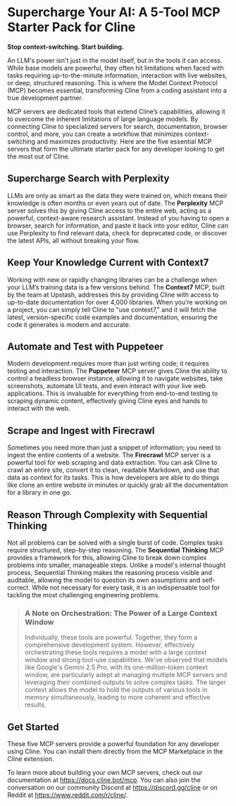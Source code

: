 # Supercharge Your AI: A 5-Tool MCP Starter Pack for Cline

**Stop context-switching. Start building.**

An LLM's power isn't just in the model itself, but in the tools it can access. While base models are powerful, they often hit limitations when faced with tasks requiring up-to-the-minute information, interaction with live websites, or deep, structured reasoning. This is where the Model Context Protocol (MCP) becomes essential, transforming Cline from a coding assistant into a true development partner.

MCP servers are dedicated tools that extend Cline’s capabilities, allowing it to overcome the inherent limitations of large language models. By connecting Cline to specialized servers for search, documentation, browser control, and more, you can create a workflow that minimizes context-switching and maximizes productivity. Here are the five essential MCP servers that form the ultimate starter pack for any developer looking to get the most out of Cline.

## Supercharge Search with Perplexity

LLMs are only as smart as the data they were trained on, which means their knowledge is often months or even years out of date. The **Perplexity** MCP server solves this by giving Cline access to the entire web, acting as a powerful, context-aware research assistant. Instead of you having to open a browser, search for information, and paste it back into your editor, Cline can use Perplexity to find relevant data, check for deprecated code, or discover the latest APIs, all without breaking your flow.

## Keep Your Knowledge Current with Context7

Working with new or rapidly changing libraries can be a challenge when your LLM’s training data is a few versions behind. The **Context7** MCP, built by the team at Upstash, addresses this by providing Cline with access to up-to-date documentation for over 4,000 libraries. When you’re working on a project, you can simply tell Cline to "use context7," and it will fetch the latest, version-specific code examples and documentation, ensuring the code it generates is modern and accurate.

## Automate and Test with Puppeteer

Modern development requires more than just writing code; it requires testing and interaction. The **Puppeteer** MCP server gives Cline the ability to control a headless browser instance, allowing it to navigate websites, take screenshots, automate UI tests, and even interact with your live web applications. This is invaluable for everything from end-to-end testing to scraping dynamic content, effectively giving Cline eyes and hands to interact with the web.

## Scrape and Ingest with Firecrawl

Sometimes you need more than just a snippet of information; you need to ingest the entire contents of a website. The **Firecrawl** MCP server is a powerful tool for web scraping and data extraction. You can ask Cline to crawl an entire site, convert it to clean, readable Markdown, and use that data as context for its tasks. This is how developers are able to do things like clone an entire website in minutes or quickly grab all the documentation for a library in one go.

## Reason Through Complexity with Sequential Thinking

Not all problems can be solved with a single burst of code. Complex tasks require structured, step-by-step reasoning. The **Sequential Thinking** MCP provides a framework for this, allowing Cline to break down complex problems into smaller, manageable steps. Unlike a model's internal thought process, Sequential Thinking makes the reasoning process visible and auditable, allowing the model to question its own assumptions and self-correct. While not necessary for every task, it is an indispensable tool for tackling the most challenging engineering problems.

> ### A Note on Orchestration: The Power of a Large Context Window
>
> Individually, these tools are powerful. Together, they form a comprehensive development system. However, effectively orchestrating these tools requires a model with a large context window and strong tool-use capabilities. We've observed that models like Google's Gemini 2.5 Pro, with its one-million-token context window, are particularly adept at managing multiple MCP servers and leveraging their combined outputs to solve complex tasks. The larger context allows the model to hold the outputs of various tools in memory simultaneously, leading to more coherent and effective results.

## Get Started

These five MCP servers provide a powerful foundation for any developer using Cline. You can install them directly from the MCP Marketplace in the Cline extension.

To learn more about building your own MCP servers, check out our documentation at https://docs.cline.bot/mcp. You can also join the conversation on our community Discord at https://discord.gg/cline or on Reddit at https://www.reddit.com/r/cline/.

